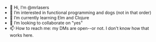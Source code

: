 - 👋 Hi, I’m @mrlasers
- 👀 I’m interested in functional programming and dogs (not in that order)
- 🌱 I’m currently learning Elm and Clojure
- 💞️ I’m looking to collaborate on "yes"
- 📫 How to reach me: my DMs are open--or not. I don't know how that works here.

<!---
mrlasers/mrlasers is a ✨ special ✨ repository because its `README.md` (this file) appears on your GitHub profile.
You can click the Preview link to take a look at your changes.
--->
